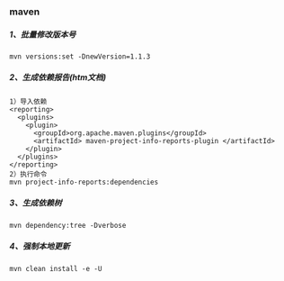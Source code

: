 ### maven

##### 1、批量修改版本号

```
mvn versions:set -DnewVersion=1.1.3
```

##### 2、生成依赖报告(htm文档)

```
1）导入依赖
<reporting>
  <plugins>
    <plugin>
      <groupId>org.apache.maven.plugins</groupId>
      <artifactId> maven-project-info-reports-plugin </artifactId>
    </plugin>
  </plugins>
</reporting>
2）执行命令
mvn project-info-reports:dependencies
```

##### 3、生成依赖树

```
mvn dependency:tree -Dverbose
```

##### 4、强制本地更新

```
mvn clean install -e -U
```

